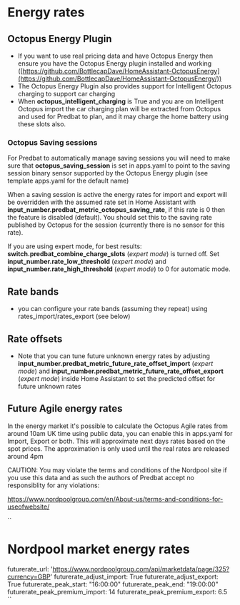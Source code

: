 # Energy rates

## Octopus Energy Plugin

- If you want to use real pricing data and have Octopus Energy then ensure you have the Octopus Energy plugin installed and working ([https://github.com/BottlecapDave/HomeAssistant-OctopusEnergy](https://github.com/BottlecapDave/HomeAssistant-OctopusEnergy/))
- The Octopus Energy Plugin also provides support for Intelligent Octopus charging to support car charging
- When **octopus_intelligent_charging** is True and you are on Intelligent Octopus import the car charging plan will be extracted from Octopus and used for Predbat to plan, and it may charge the home battery using these slots also.

### Octopus Saving sessions

For Predbat to automatically manage saving sessions you will need to make sure that **octopus_saving_session** is set in apps.yaml to point to the saving session binary sensor supported by the Octopus Energy plugin (see template apps.yaml for the default name)

When a saving session is active the energy rates for import and export will be overridden with the assumed rate set in Home Assistant with **input_number.predbat_metric_octopus_saving_rate**, if this rate is 0 then the feature is disabled (default). You should set this to the saving rate published by Octopus for the session (currently there is no sensor for this rate).

If you are using expert mode, for best results: **switch.predbat_combine_charge_slots** (_expert mode_) is turned off. Set **input_number.rate_low_threshold** (_expert mode_) and **input_number.rate_high_threshold** (_expert mode_) to 0 for automatic mode.

## Rate bands

- you can configure your rate bands (assuming they repeat) using rates_import/rates_export (see below)

## Rate offsets

- Note that you can tune future unknown energy rates by adjusting **input_number.predbat_metric_future_rate_offset_import** (_expert mode_) and **input_number.predbat_metric_future_rate_offset_export** (_expert mode_) inside Home Assistant to set the predicted offset for future unknown rates

## Future Agile energy rates

In the energy market it's possible to calculate the Octopus Agile rates from around 10am UK time using public data, you can enable this in apps.yaml for Import, Export or both. This will approximate next days rates based on the spot prices. The approximation is only used until the real rates are released around 4pm

CAUTION: You may violate the terms and conditions of the Nordpool site if you use this data and as such the authors of Predbat accept no responsiblity for any violations:

https://www.nordpoolgroup.com/en/About-us/terms-and-conditions-for-useofwebsite/

``
# Nordpool market energy rates
futurerate_url: 'https://www.nordpoolgroup.com/api/marketdata/page/325?currency=GBP'
futurerate_adjust_import: True
futurerate_adjust_export: True
futurerate_peak_start: "16:00:00"
futurerate_peak_end: "19:00:00"
futurerate_peak_premium_import: 14
futurerate_peak_premium_export: 6.5
``
